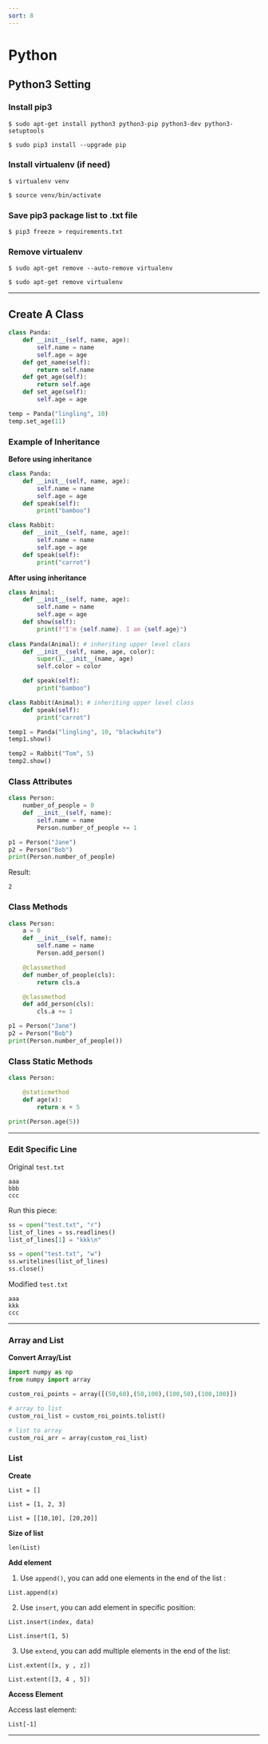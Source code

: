 ```yaml
---
sort: 8
---
```


# Python

## Python3 Setting

### Install pip3

```console
$ sudo apt-get install python3 python3-pip python3-dev python3-setuptools
```
```colsole
$ sudo pip3 install --upgrade pip
```
### Install virtualenv (if need)

```console
$ virtualenv venv
```
```console
$ source venv/bin/activate
```
### Save pip3 package list to .txt file
```console
$ pip3 freeze > requirements.txt
```
### Remove virtualenv
```console
$ sudo apt-get remove --auto-remove virtualenv
```
```console
$ sudo apt-get remove virtualenv
```

---

## Create A Class

```python
class Panda:
	def __init__(self, name, age):
		self.name = name
		self.age = age
	def get_name(self):
		return self.name
	def get_age(self):
		return self.age
	def set_age(self):
		self.age = age

temp = Panda("lingling", 10)
temp.set_age(11)
```

### Example of Inheritance

**Before using inheritance**

```python
class Panda:
	def __init__(self, name, age):
		self.name = name
		self.age = age
	def speak(self):
		print("bamboo")

class Rabbit:
	def __init__(self, name, age):
		self.name = name
		self.age = age
	def speak(self):
		print("carrot")
```

**After using inheritance**

```python
class Animal:
	def __init__(self, name, age):
		self.name = name
		self.age = age
	def show(self):
		print(f"I'm {self.name}. I am {self.age}")	
		
class Panda(Animal): # inheriting upper level class
	def __init__(self, name, age, color):
		super().__init__(name, age)
		self.color = color

	def speak(self):
		print("bamboo")

class Rabbit(Animal): # inheriting upper level class
	def speak(self):
		print("carrot")

temp1 = Panda("lingling", 10, "blackwhite")
temp1.show()

temp2 = Rabbit("Tom", 5)
temp2.show()
```

### Class Attributes


```python
class Person:
	number_of_people = 0
	def __init__(self, name):
		self.name = name
		Person.number_of_people += 1

p1 = Person("Jane")
p2 = Person("Bob")
print(Person.number_of_people)

```

Result:

```
2
```

### Class Methods

```python
class Person:
	a = 0
	def __init__(self, name):
		self.name = name
		Person.add_person()

	@classmethod
	def number_of_people(cls):
		return cls.a

	@classmethod
	def add_person(cls):
		cls.a += 1

p1 = Person("Jane")
p2 = Person("Bob")
print(Person.number_of_people())
```

### Class Static Methods

```python
class Person:

	@staticmethod
	def age(x):
		return x + 5

print(Person.age(5))
```

---

### Edit Specific Line

Original `test.txt`

```
aaa
bbb
ccc
```

Run this piece:

```python
ss = open("test.txt", "r")
list_of_lines = ss.readlines()
list_of_lines[1] = "kkk\n"

ss = open("test.txt", "w")
ss.writelines(list_of_lines)
ss.close()
```

Modified `test.txt`

```
aaa
kkk
ccc
```

---

### Array and List

**Convert Array/List**

```python
import numpy as np
from numpy import array

custom_roi_points = array([(50,60),(50,100),(100,50),(100,100)])

# array to list
custom_roi_list = custom_roi_points.tolist()

# list to array
custom_roi_arr = array(custom_roi_list)

```

### List

**Create**

```
List = []
```
```
List = [1, 2, 3]
```
```
List = [[10,10], [20,20]]
```

**Size of list**

`len(List)`

**Add element**

1. Use `append()`, you can add one elements in the end of the list :
```
List.append(x)
```
2. Use `insert`, you can add element in specific position:
```
List.insert(index, data)
```
```
List.insert(1, 5)
```
3. Use `extend`, you can add multiple elements in the end of the list:
```
List.extent([x, y , z])
```
```
List.extent([3, 4 , 5])
```
**Access Element**

Access last element: 
```
List[-1]
```

---

